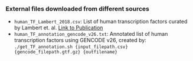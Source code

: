 ### External files downloaded from different sources

 - `human_TF_Lambert_2018.csv`: List of human transcription factors curated by Lambert et. al. [Link to Publication](https://doi.org/10.1016/j.cell.2018.01.029)
 - `human_TF_annotation_gencode_v26.txt`: Annotated list of human transcription factors using GENCODE v26, created by:
`./get_TF_annotation.sh {input_filepath.csv} {gencode_filepath.gtf.gz} {outfilename}`
